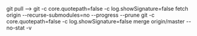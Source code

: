 git pull
-->
git -c core.quotepath=false -c log.showSignature=false fetch origin --recurse-submodules=no --progress --prune
git -c core.quotepath=false -c log.showSignature=false merge origin/master --no-stat -v
